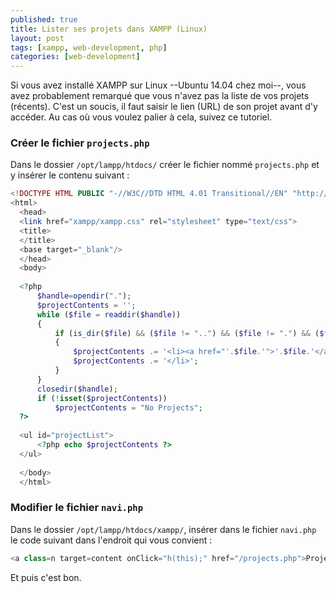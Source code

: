 ```yaml
---
published: true
title: Lister ses projets dans XAMPP (Linux)
layout: post
tags: [xampp, web-development, php]
categories: [web-development]
---
```

Si vous avez installé XAMPP sur Linux --Ubuntu 14.04 chez moi--, vous avez probablement remarqué que vous n'avez pas la liste de vos projets (récents). C'est un soucis, il faut saisir le lien (URL) de son projet avant d'y accéder. Au cas où vous voulez palier à cela, suivez ce tutoriel.

### Créer le fichier `projects.php`
Dans le dossier `/opt/lampp/htdocs/` créer le fichier nommé `projects.php` et y insérer le contenu suivant : 

```php
<!DOCTYPE HTML PUBLIC "-//W3C//DTD HTML 4.01 Transitional//EN" "http://www.w3.org/TR/html4/loose.dtd">
<html>
  <head>
  <link href="xampp/xampp.css" rel="stylesheet" type="text/css">
  <title>
  </title>
  <base target="_blank"/>
  </head>
  <body>
   
  <?php
      $handle=opendir(".");
      $projectContents = '';
      while ($file = readdir($handle)) 
      {
          if (is_dir($file) && ($file != "..") && ($file != ".") && ($file != "xampp")) 
          {        
              $projectContents .= '<li><a href="'.$file.'">'.$file.'</a>';
              $projectContents .= '</li>';
          }
      }
      closedir($handle);
      if (!isset($projectContents))
          $projectContents = "No Projects";
  ?>
   
  <ul id="projectList">
      <?php echo $projectContents ?>
  </ul>
   
  </body>
  </html>
  ```

### Modifier le fichier `navi.php`
Dans le dossier `/opt/lampp/htdocs/xampp/`, insérer dans le fichier `navi.php` le code suivant dans l'endroit qui vous convient : 

```php
<a class=n target=content onClick="h(this);" href="/projects.php">Projects</a><br>&nbsp;<br>
```


Et puis c'est bon.
